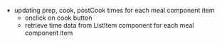 <!-- prettier-ignore -->
- updating prep, cook, postCook times for each meal component item 
    - onclick on cook button 
    - retrieve time data from ListItem component for each meal component item
